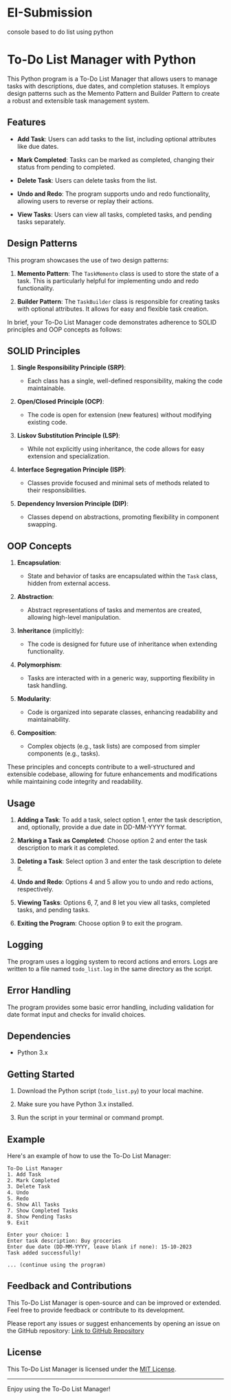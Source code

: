 # EI-Submission
console based to do list using python
# To-Do List Manager with Python

This Python program is a To-Do List Manager that allows users to manage tasks with descriptions, due dates, and completion statuses. It employs design patterns such as the Memento Pattern and Builder Pattern to create a robust and extensible task management system.

## Features

- **Add Task**: Users can add tasks to the list, including optional attributes like due dates.

- **Mark Completed**: Tasks can be marked as completed, changing their status from pending to completed.

- **Delete Task**: Users can delete tasks from the list.

- **Undo and Redo**: The program supports undo and redo functionality, allowing users to reverse or replay their actions.

- **View Tasks**: Users can view all tasks, completed tasks, and pending tasks separately.

## Design Patterns

This program showcases the use of two design patterns:

1. **Memento Pattern**: The `TaskMemento` class is used to store the state of a task. This is particularly helpful for implementing undo and redo functionality.

2. **Builder Pattern**: The `TaskBuilder` class is responsible for creating tasks with optional attributes. It allows for easy and flexible task creation.

In brief, your To-Do List Manager code demonstrates adherence to SOLID principles and OOP concepts as follows:

## SOLID Principles

1. **Single Responsibility Principle (SRP)**:
   - Each class has a single, well-defined responsibility, making the code maintainable.

2. **Open/Closed Principle (OCP)**:
   - The code is open for extension (new features) without modifying existing code.

3. **Liskov Substitution Principle (LSP)**:
   - While not explicitly using inheritance, the code allows for easy extension and specialization.

4. **Interface Segregation Principle (ISP)**:
   - Classes provide focused and minimal sets of methods related to their responsibilities.

5. **Dependency Inversion Principle (DIP)**:
   - Classes depend on abstractions, promoting flexibility in component swapping.

## OOP Concepts

1. **Encapsulation**:
   - State and behavior of tasks are encapsulated within the `Task` class, hidden from external access.

2. **Abstraction**:
   - Abstract representations of tasks and mementos are created, allowing high-level manipulation.

3. **Inheritance** (implicitly):
   - The code is designed for future use of inheritance when extending functionality.

4. **Polymorphism**:
   - Tasks are interacted with in a generic way, supporting flexibility in task handling.

5. **Modularity**:
   - Code is organized into separate classes, enhancing readability and maintainability.

6. **Composition**:
   - Complex objects (e.g., task lists) are composed from simpler components (e.g., tasks).

These principles and concepts contribute to a well-structured and extensible codebase, allowing for future enhancements and modifications while maintaining code integrity and readability.

## Usage

1. **Adding a Task**: To add a task, select option 1, enter the task description, and, optionally, provide a due date in DD-MM-YYYY format.

2. **Marking a Task as Completed**: Choose option 2 and enter the task description to mark it as completed.

3. **Deleting a Task**: Select option 3 and enter the task description to delete it.

4. **Undo and Redo**: Options 4 and 5 allow you to undo and redo actions, respectively.

5. **Viewing Tasks**: Options 6, 7, and 8 let you view all tasks, completed tasks, and pending tasks.

6. **Exiting the Program**: Choose option 9 to exit the program.

## Logging

The program uses a logging system to record actions and errors. Logs are written to a file named `todo_list.log` in the same directory as the script.

## Error Handling

The program provides some basic error handling, including validation for date format input and checks for invalid choices.

## Dependencies

- Python 3.x

## Getting Started

1. Download the Python script (`todo_list.py`) to your local machine.

2. Make sure you have Python 3.x installed.

3. Run the script in your terminal or command prompt.

## Example

Here's an example of how to use the To-Do List Manager:

```
To-Do List Manager
1. Add Task
2. Mark Completed
3. Delete Task
4. Undo
5. Redo
6. Show All Tasks
7. Show Completed Tasks
8. Show Pending Tasks
9. Exit

Enter your choice: 1
Enter task description: Buy groceries
Enter due date (DD-MM-YYYY, leave blank if none): 15-10-2023
Task added successfully!

... (continue using the program)

```

## Feedback and Contributions

This To-Do List Manager is open-source and can be improved or extended. Feel free to provide feedback or contribute to its development.

Please report any issues or suggest enhancements by opening an issue on the GitHub repository: [Link to GitHub Repository](https://github.com/your-github-repo)

## License

This To-Do List Manager is licensed under the [MIT License](LICENSE).

---

Enjoy using the To-Do List Manager!
